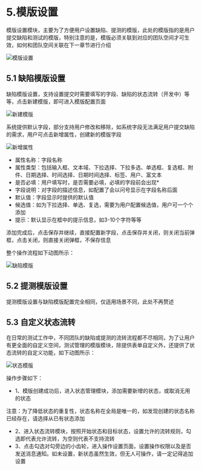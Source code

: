 # 5.模版设置

模版设置模块，主要为了方便用户设置缺陷、提测的模版，此处的模版指的是用户提交缺陷和测试的模版，特别注意的是，模版必须关联到对应的团队空间才可生效，如何和团队空间关联在下一章节进行介绍

![模版设置](https://jdhelp.s3.cn-north-1.jdcloud-oss.com/test_setting.assets/module_模版设置.jpg)

## 5.1 缺陷模版设置

缺陷模版设置，支持设置提交时需要填写的字段、缺陷的状态流转（开发中）等等，点击新建模版，即可进入模版配置页面

![新建模版](https://jdhelp.s3.cn-north-1.jdcloud-oss.com/test_setting.assets/module_模版优化.jpg)

系统提供默认字段，部分支持用户修改和移除，如系统字段无法满足用户提交缺陷的需求，用户可点击新增属性，创建新的模版字段

![新增属性](https://jdhelp.s3.cn-north-1.jdcloud-oss.com/test_setting.assets/module_新增属性.jpg)

- 属性名称：字段名称
- 属性类型：包括输入框、文本域、下拉选择、下拉多选、单选框、复选框、附件、日期选择、时间选择、日期时间选择、标签、用户、富文本
- 是否必填：用户填写时，是否需要必填，必填的字段前会出现*
- 字段说明：对字段的描述信息，如配置了会以问号显示在字段名称后面
- 默认值：字段显示时提供的默认值
- 候选值：如为下拉选择、单选、复选，需要为用户配置候选值，用户可一个个添加
- 提示：默认显示在框中的提示信息，如3-10个字符等等

添加完成后，点击保存并继续，直接配置新字段，点击保存并关闭，则关闭当前弹框，点击关闭，则直接关闭弹框，不保存信息

整个操作流程如下动图所示：

![缺陷模版](https://jdhelp.s3.cn-north-1.jdcloud-oss.com/test_setting.assets/module_自定义模板并关联空间.gif)

## 5.2 提测模版设置

提测模版设置与缺陷模版配置完全相同，仅适用场景不同，此处不再赘述

## 5.3 自定义状态流转 

在日常的测试工作中，不同团队的缺陷或提测的流转流程都不尽相同，为了让用户有更全面的自定义空间，测试管理的模版模块，除提供表单自定义外，还提供了状态流转的自定义功能，如下动图所示：

![状态模版](https://jdhelp.s3.cn-north-1.jdcloud-oss.com/test_setting.assets/module_自定义模板状态并关联空间.gif)

操作步骤如下：

- 1、模版创建成功后，进入状态管理模块，添加需要新增的状态，或取消无用的状态

注意：为了降低状态的重复性，状态名称在全局是唯一的，如发现创建的状态名称已经存在，请选择从已有状态添加

- 2、进入状态流转模块，按照开始状态和目标状态，设置允许的流转规则，勾选即代表允许流转，为空则代表不支持流转
- 3、点击勾选对勾旁边的小齿轮，进入操作设置页面，设置操作权限以及是否发送消息通知。如未设置，新状态虽然生效，但无人可操作，请一定记得追加设置
